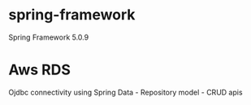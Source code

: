 # spring-framework
Spring Framework 5.0.9

# Aws RDS 
Ojdbc connectivity using Spring Data - Repository model - CRUD apis
